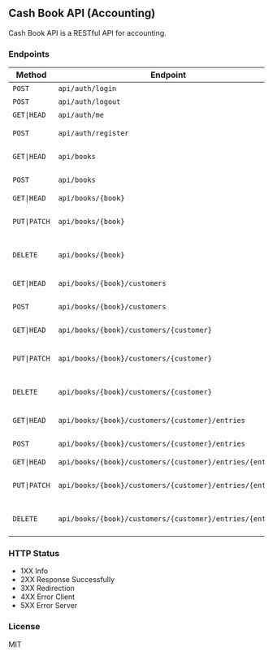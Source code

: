 ## Cash Book API (Accounting)

Cash Book API is a RESTful API for accounting.

### Endpoints

| Method       | Endpoint                                                | Description              |
| ------------ | ------------------------------------------------------- | ------------------------ |
| `POST`       | `api/auth/login`                                        | Login                    |
| `POST`       | `api/auth/logout`                                       | Logout                   |
| `GET\|HEAD`  | `api/auth/me`                                           | Me/Profile               |
| `POST`       | `api/auth/register`                                     | Register new user        |
| `GET\|HEAD`  | `api/books`                                             | Get All Books            |
| `POST`       | `api/books`                                             | Create New Book          |
| `GET\|HEAD`  | `api/books/{book}`                                      | Get Book                 |
| `PUT\|PATCH` | `api/books/{book}`                                      | Update Existing Book     |
| `DELETE`     | `api/books/{book}`                                      | Delete Existing Book     |
| `GET\|HEAD`  | `api/books/{book}/customers`                            | Get All Customers        |
| `POST`       | `api/books/{book}/customers`                            | Create New Customer      |
| `GET\|HEAD`  | `api/books/{book}/customers/{customer}`                 | Get Customer             |
| `PUT\|PATCH` | `api/books/{book}/customers/{customer}`                 | Update Existing Customer |
| `DELETE`     | `api/books/{book}/customers/{customer}`                 | Delete Existing Customer |
| `GET\|HEAD`  | `api/books/{book}/customers/{customer}/entries`         | Get All Entries          |
| `POST`       | `api/books/{book}/customers/{customer}/entries`         | Create New Entry         |
| `GET\|HEAD`  | `api/books/{book}/customers/{customer}/entries/{entry}` | Get Entry                |
| `PUT\|PATCH` | `api/books/{book}/customers/{customer}/entries/{entry}` | Update Existing Entry    |
| `DELETE`     | `api/books/{book}/customers/{customer}/entries/{entry}` | Delete Existing Entry    |

### HTTP Status

-   1XX Info
-   2XX Response Successfully
-   3XX Redirection
-   4XX Error Client
-   5XX Error Server

### License

MIT
